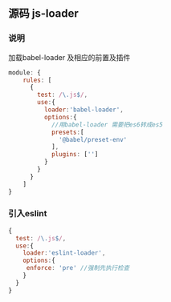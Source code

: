 ## 源码 js-loader

### 说明
加载babel-loader 及相应的前置及插件
```js
module: {
    rules: [
      {
        test: /\.js$/,
        use:{
          loader:'babel-loader',
          options:{
            //用babel-loader 需要把es6转成es5
            presets:[
              '@babel/preset-env'
            ],
            plugins: ['']
          }
        }
      }
    ]
}

```
### 引入eslint
```js
{
  test: /\.js$/,
  use:{
    loader:'eslint-loader',
    options:{
     enforce: 'pre' //强制先执行检查
    }
  }
}

```